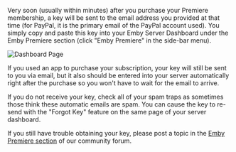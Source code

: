 Very soon (usually within minutes) after you purchase your Premiere membership, a key will be sent to the email address you provided at that time (for PayPal, it is the primary email of the PayPal account used).  You simply copy and paste this key into your Emby Server Dashboard under the Emby Premiere section (click "Emby Premiere" in the side-bar menu).

![Dashboard Page](https://emby.media/community/uploads/inline/3/59a318565a9bc_monthlycancancel.png)
 
If you used an app to purchase your subscription, your key will still be sent to you via email, but it also should be entered into your server automatically right after the purchase so you won't have to wait for the email to arrive.
 
If you do not receive your key, check all of your spam traps as sometimes those think these automatic emails are spam.  You can cause the key to re-send with the "Forgot Key" feature on the same page of your server dashboard.

If you still have trouble obtaining your key, please post a topic in the [Emby Premiere section](https://emby.media/community/index.php?/forum/157-emby-premiere-support/) of our community forum.